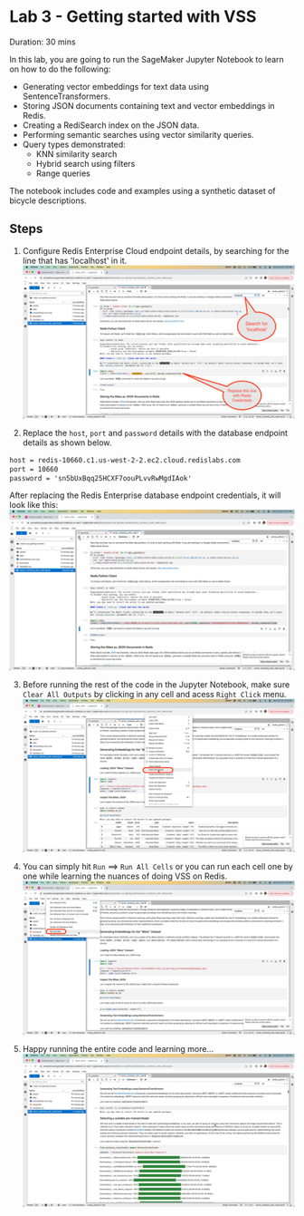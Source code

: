 # Lab 3 - Getting started with VSS
Duration: 30 mins

In this lab, you are going to run the SageMaker Jupyter Notebook to learn on how to do the following:
- Generating vector embeddings for text data using SentenceTransformers.
- Storing JSON documents containing text and vector embeddings in Redis.
- Creating a RediSearch index on the JSON data.
- Performing semantic searches using vector similarity queries.
- Query types demonstrated:
  - KNN similarity search
  - Hybrid search using filters
  - Range queries

The notebook includes code and examples using a synthetic dataset of bicycle descriptions.

## Steps

1. Configure Redis Enterprise Cloud endpoint details, by searching for the line that has 'localhost' in it.
![](images/vss-1.png)

2. Replace the `host`, `port` and `password` details with the database endpoint details as shown below.

```
host = redis-10660.c1.us-west-2-2.ec2.cloud.redislabs.com
port = 10660
password = 'sn5bUxBqq25HCXF7oouPLvvRwMgdIAok'
```
After replacing the Redis Enterprise database endpoint credentials, it will look like this:
![](images/vss-2.png)

3. Before running the rest of the code in the Jupyter Notebook, make sure `Clear All Outputs` by clicking in any cell and acess `Right Click` menu.
![](images/vss-3.png)

4. You can simply hit `Run` ==> `Run All Cells` or you can run each cell one by one while learning the nuances of doing VSS on Redis.
![](images/vss-4.png)

5. Happy running the entire code and learning more...
![](images/vss-5.png)
